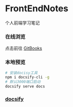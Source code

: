 # FrontEndNotes

个人前端学习笔记

### 在线浏览

点击前往 [GitBooks](https://barba828.github.io/FrontEndNotes/)

### 本地预览

```sh
# 安装docisy工具
npm i docsify-cli -g
# 默认3000端口启动
docsify serve docs
```

### [docsify](https://docsify.js.org/#/zh-cn/quickstart)

<!--  -->
